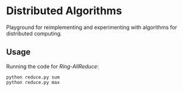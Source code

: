 # Distributed Algorithms

Playground for reimplementing and experimenting with
algorithms for distributed computing.


## Usage

Running the code for *Ring-AllReduce*:

```
python reduce.py sum
python reduce.py max
```
